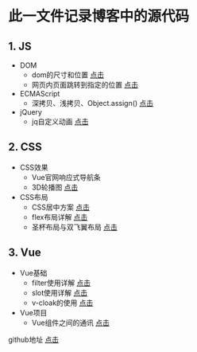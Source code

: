 # 此一文件记录博客中的源代码
## 1. JS
+ DOM
    + dom的尺寸和位置 [点击](https://blog.csdn.net/youhebuke225/article/details/106332847)
	+ 网页内页面跳转到指定的位置 [点击](https://blog.csdn.net/youhebuke225/article/details/106327550)
+ ECMAScript
	+ 深拷贝、浅拷贝、Object.assign() [点击](https://blog.csdn.net/youhebuke225/article/details/106373066)
+ jQuery
    + jq自定义动画 [点击](https://blog.csdn.net/youhebuke225/article/details/106329205)

## 2. CSS
+ CSS效果
	+ Vue官网响应式导航条
	+ 3D轮播图 [点击](https://blog.csdn.net/youhebuke225/article/details/106937883)
+ CSS布局
	+ CSS居中方案 [点击](https://blog.csdn.net/youhebuke225/article/details/106329205)
	+ flex布局详解 [点击](https://blog.csdn.net/youhebuke225/article/details/106414855)
	+ 圣杯布局与双飞翼布局 [点击](https://blog.csdn.net/youhebuke225/article/details/106985796)

## 3. Vue
+ Vue基础
	+ filter使用详解 [点击](https://blog.csdn.net/youhebuke225/article/details/106397558)
	+ slot使用详解 [点击](https://blog.csdn.net/youhebuke225/article/details/106387830)
	+ v-cloak的使用 [点击](https://blog.csdn.net/youhebuke225/article/details/106467813)
+ Vue项目
	+ Vue组件之间的通讯 [点击](https://blog.csdn.net/youhebuke225/article/details/106308417)


github地址 [点击](https://github.com/whynot-todo/Blog)
